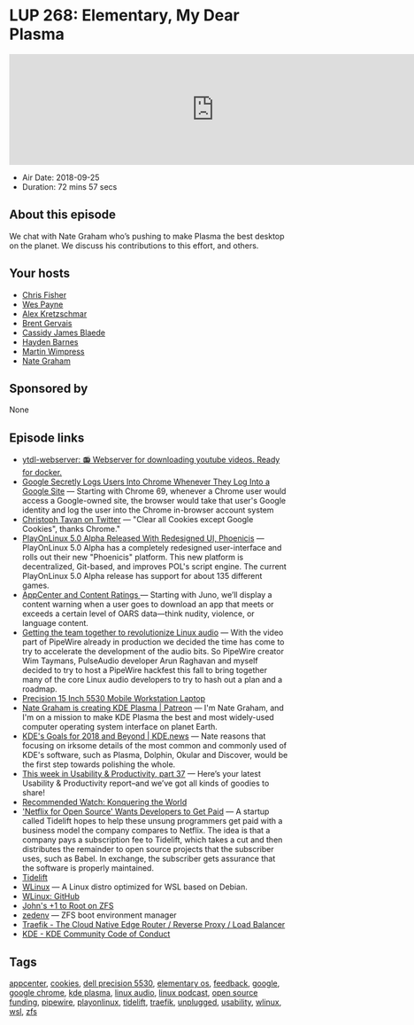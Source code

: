 # LUP 268: Elementary, My Dear Plasma

<iframe src="https://player.fireside.fm/v2/RUkczH-V+ZIkbLo5h?theme=dark" width="740" height="200" frameborder="0" scrolling="no"></iframe>

* Air Date: 2018-09-25
* Duration: 72 mins 57 secs

## About this episode

We chat with Nate Graham who’s pushing to make Plasma the best desktop on the planet. We discuss his contributions to this effort, and others.

## Your hosts
* [Chris Fisher](https://linuxunplugged.com/hosts/chrislas)
* [Wes Payne](https://linuxunplugged.com/hosts/wes)
* [Alex Kretzschmar](https://linuxunplugged.com/guests/alexktz)
* [Brent Gervais](https://linuxunplugged.com/guests/brentgervais)
* [Cassidy James Blaede](https://linuxunplugged.com/guests/cassidyjames)
* [Hayden Barnes](https://linuxunplugged.com/guests/haydenbarnes)
* [Martin Wimpress](https://linuxunplugged.com/guests/martinwimpress)
* [Nate Graham](https://linuxunplugged.com/guests/nategraham)

## Sponsored by

None



## Episode links

  * [ytdl-webserver: 📻 Webserver for downloading youtube videos. Ready for docker.](https://github.com/Algram/ytdl-webserver "ytdl-webserver: 📻 Webserver for downloading youtube videos. Ready for docker.")
  * [Google Secretly Logs Users Into Chrome Whenever They Log Into a Google Site](https://tech.slashdot.org/story/18/09/24/1351251/google-secretly-logs-users-into-chrome-whenever-they-log-into-a-google-site "Google Secretly Logs Users Into Chrome Whenever They Log Into a Google Site") — Starting with Chrome 69, whenever a Chrome user would access a Google-owned site, the browser would take that user's Google identity and log the user into the Chrome in-browser account system
  * [Christoph Tavan on Twitter](https://twitter.com/ctavan/status/1044282084020441088 "Christoph Tavan on Twitter") — "Clear all Cookies except Google Cookies", thanks Chrome."
  * [PlayOnLinux 5.0 Alpha Released With Redesigned UI, Phoenicis](https://www.phoronix.com/scan.php?page=news_item&px=PlayOnLinux-5.0-Alpha "PlayOnLinux 5.0 Alpha Released With Redesigned UI, Phoenicis") — PlayOnLinux 5.0 Alpha has a completely redesigned user-interface and rolls out their new "Phoenicis" platform. This new platform is decentralized, Git-based, and improves POL's script engine. The current PlayOnLinux 5.0 Alpha release has support for about 135 different games. 
  * [AppCenter and Content Ratings ](https://medium.com/elementaryos/appcenter-and-content-ratings-1ec5c198d7fe "AppCenter and Content Ratings ") — Starting with Juno, we’ll display a content warning when a user goes to download an app that meets or exceeds a certain level of OARS data—think nudity, violence, or language content.
  * [Getting the team together to revolutionize Linux audio](https://blogs.gnome.org/uraeus/2018/09/24/getting-the-team-together-to-revolutionize-linux-audio/ "Getting the team together to revolutionize Linux audio") — With the video part of PipeWire already in production we decided the time has come to try to accelerate the development of the audio bits. So PipeWire creator Wim Taymans, PulseAudio developer Arun Raghavan and myself decided to try to host a PipeWire hackfest this fall to bring together many of the core Linux audio developers to try to hash out a plan and a roadmap.
  * [Precision 15 Inch 5530 Mobile Workstation Laptop](https://www.dell.com/en-us/work/shop/dell-laptops-and-notebooks/precision-5530/spd/precision-15-5530-laptop/xctop5530hwus "Precision 15 Inch 5530 Mobile Workstation Laptop")
  * [Nate Graham is creating KDE Plasma | Patreon](https://www.patreon.com/ngraham/overview "Nate Graham is creating KDE Plasma | Patreon") — I'm Nate Graham, and I'm on a mission to make KDE Plasma the best and most widely-used computer operating system interface on planet Earth. 
  * [KDE's Goals for 2018 and Beyond | KDE.news](https://dot.kde.org/2017/11/30/kdes-goals-2018-and-beyond "KDE's Goals for 2018 and Beyond | KDE.news") — Nate reasons that focusing on irksome details of the most common and commonly used of KDE's software, such as Plasma, Dolphin, Okular and Discover, would be the first step towards polishing the whole. 
  * [This week in Usability & Productivity, part 37](https://pointieststick.wordpress.com/2018/09/23/this-week-in-usability-productivity-part-37/ "This week in Usability & Productivity, part 37") — Here’s your latest Usability & Productivity report–and we’ve got all kinds of goodies to share!
  * [Recommended Watch: Konquering the World](https://pointieststick.wordpress.com/2018/09/07/konquering-the-world/ "Recommended Watch: Konquering the World")
  * ['Netflix for Open Source' Wants Developers to Get Paid](https://www.wired.com/story/netflix-open-source-wants-developers-get-paid/ "'Netflix for Open Source' Wants Developers to Get Paid") — A startup called Tidelift hopes to help these unsung programmers get paid with a business model the company compares to Netflix. The idea is that a company pays a subscription fee to Tidelift, which takes a cut and then distributes the remainder to open source projects that the subscriber uses, such as Babel. In exchange, the subscriber gets assurance that the software is properly maintained.
  * [Tidelift](https://tidelift.com/ "Tidelift")
  * [WLinux](https://whitewaterfoundry.com/WLinux/ "WLinux") — A Linux distro optimized for WSL based on Debian.
  * [WLinux: GitHub](https://github.com/WhitewaterFoundry/WLinux "WLinux: GitHub")
  * [John's +1 to Root on ZFS](https://pastebin.com/GYEi3JsU "John's +1 to Root on ZFS")
  * [zedenv](https://github.com/johnramsden/zedenv "zedenv") — ZFS boot environment manager
  * [Traefik - The Cloud Native Edge Router / Reverse Proxy / Load Balancer](https://traefik.io/ "Traefik - The Cloud Native Edge Router / Reverse Proxy / Load Balancer")
  * [KDE - KDE Community Code of Conduct](https://www.kde.org/code-of-conduct/ "KDE - KDE Community Code of Conduct")



## Tags

[appcenter](https://linuxunplugged.com/tags/appcenter), [cookies](https://linuxunplugged.com/tags/cookies), [dell precision 5530](https://linuxunplugged.com/tags/dell%20precision%205530), [elementary os](https://linuxunplugged.com/tags/elementary%20os), [feedback](https://linuxunplugged.com/tags/feedback), [google](https://linuxunplugged.com/tags/google), [google chrome](https://linuxunplugged.com/tags/google%20chrome), [kde plasma](https://linuxunplugged.com/tags/kde%20plasma), [linux audio](https://linuxunplugged.com/tags/linux%20audio), [linux podcast](https://linuxunplugged.com/tags/linux%20podcast), [open source funding](https://linuxunplugged.com/tags/open%20source%20funding), [pipewire](https://linuxunplugged.com/tags/pipewire), [playonlinux](https://linuxunplugged.com/tags/playonlinux), [tidelift](https://linuxunplugged.com/tags/tidelift), [traefik](https://linuxunplugged.com/tags/traefik), [unplugged](https://linuxunplugged.com/tags/unplugged), [usability](https://linuxunplugged.com/tags/usability), [wlinux](https://linuxunplugged.com/tags/wlinux), [wsl](https://linuxunplugged.com/tags/wsl), [zfs](https://linuxunplugged.com/tags/zfs)